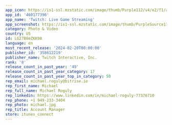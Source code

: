 ```yaml
---
app_icon: https://is1-ssl.mzstatic.com/image/thumb/Purple112/v4/e2/f1/a8/e2f1a860-3106-b9ac-024f-957b5e266d7e/TwitchAppIcon-0-1x_U007emarketing-0-7-0-0-85-220-0.png/1024x1024bb.png
app_id: '460177396'
app_name: 'Twitch: Live Game Streaming'
app_screenshot: https://is1-ssl.mzstatic.com/image/thumb/PurpleSource116/v4/78/58/20/785820ac-84ce-3240-a051-12ae63b82c26/961f692e-0d5c-43d3-b671-21ae5cd5a879_1_-_6.5__U00281242_X_2688_U0029_App_Store_2023_Screens_Discover.png/1242x2688bb.png
category: Photo & Video
country: US
id: LG27B8eZKK9A
language: en
most_recent_release: '2024-02-20T00:00:00'
publisher_id: '358612219'
publisher_name: Twitch Interactive, Inc.
rank: '8'
release_count_in_past_year: '49'
release_count_in_past_year_category: 17
release_count_in_past_year_top_in_category: 50
rep_email: michael.roguly@bitrise.io
rep_first_name: Michael
rep_full_name: Michael Roguly
rep_linkedin: https://www.linkedin.com/in/michael-roguly-77376710
rep_phone: +1 949-233-3404
rep_photo: michael.jpg
rep_title: Account Manager
store: itunes_connect
---
```

